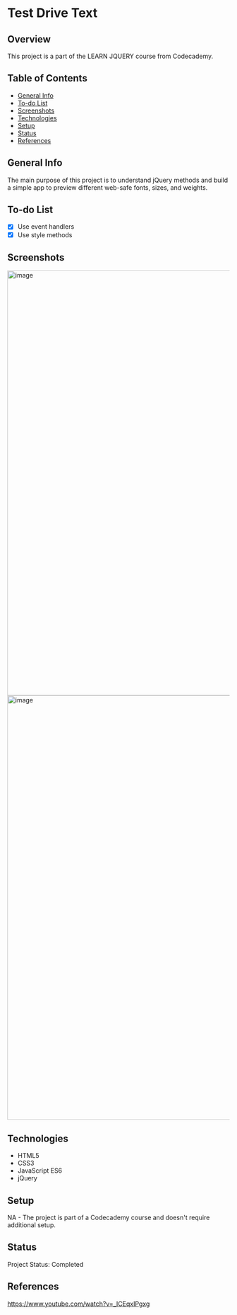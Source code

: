# Test Drive Text

## Overview

This project is a part of the LEARN JQUERY course from Codecademy.

## Table of Contents

- [General Info](#general-info)
- [To-do List](#to-do-list)
- [Screenshots](#screenshots)
- [Technologies](#technologies)
- [Setup](#setup)
- [Status](#status)
- [References](#references)

## General Info

 The main purpose of this project is to understand jQuery methods and build a simple app to preview different web-safe fonts, sizes, and weights.
## To-do List

- [x] Use event handlers 
- [x] Use style methods 

## Screenshots

<img width="960" alt="image" src="https://github.com/anilk-anusha/testDriveText/assets/130001836/9e99ecde-e7dd-4e74-b8fb-bdb5e1199d08">
<img width="959" alt="image" src="https://github.com/anilk-anusha/testDriveText/assets/130001836/89561752-de65-472a-a09f-d00cce816c07">


## Technologies

- HTML5
- CSS3
- JavaScript ES6
- jQuery


## Setup

NA - The project is part of a Codecademy course and doesn't require additional setup.

## Status

Project Status: Completed

## References

https://www.youtube.com/watch?v=_ICEqxIPgxg 
